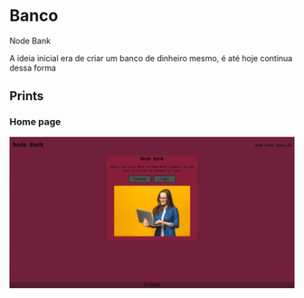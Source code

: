 # Banco
Node Bank
<P>A ideia inicial era de criar um banco de dinheiro mesmo, é até hoje continua dessa forma</p>


<h2>Prints</h2>
<h3>Home page</h3>
<img src="/prints/homePage.jpeg/">